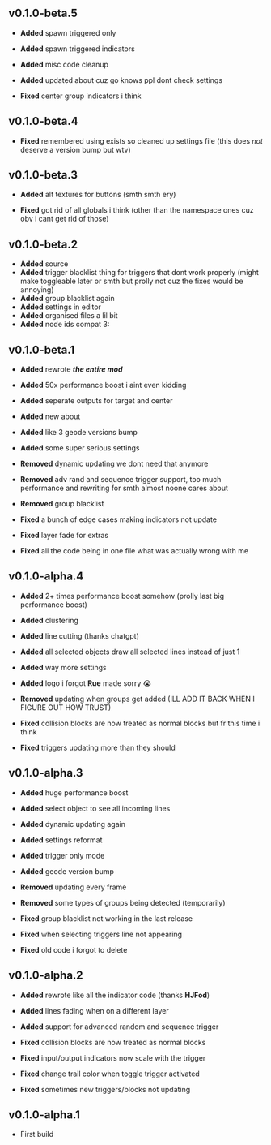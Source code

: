 ## v0.1.0-beta.5
- **Added** spawn triggered only
- **Added** spawn triggered indicators
- **Added** misc code cleanup
- **Added** updated about cuz go knows ppl dont check settings

- **Fixed** center group indicators i think

## v0.1.0-beta.4
- **Fixed** remembered using exists so cleaned up settings file (this does *not* deserve a version bump but wtv)

## v0.1.0-beta.3
- **Added** alt textures for buttons (smth smth ery)

- **Fixed** got rid of all globals i think (other than the namespace ones cuz obv i cant get rid of those)

## v0.1.0-beta.2
- **Added** source
- **Added** trigger blacklist thing for triggers that dont work properly (might make toggleable later or smth but prolly not cuz the fixes would be annoying)
- **Added** group blacklist again
- **Added** settings in editor
- **Added** organised files a lil bit
- **Added** node ids compat 3:

## v0.1.0-beta.1
- **Added** rewrote ***the entire mod***
- **Added** 50x performance boost i aint even kidding
- **Added** seperate outputs for target and center
- **Added** new about
- **Added** like 3 geode versions bump
- **Added** some super serious settings

- **Removed** dynamic updating we dont need that anymore
- **Removed** adv rand and sequence trigger support, too much performance and rewriting for smth almost noone cares about
- **Removed** group blacklist

- **Fixed** a bunch of edge cases making indicators not update
- **Fixed** layer fade for extras
- **Fixed** all the code being in one file what was actually wrong with me

## v0.1.0-alpha.4
- **Added** 2+ times performance boost somehow (prolly last big performance boost)
- **Added** clustering
- **Added** line cutting (thanks chatgpt)
- **Added** all selected objects draw all selected lines instead of just 1
- **Added** way more settings
- **Added** logo i forgot **Rue** made sorry :sob:

- **Removed** updating when groups get added (ILL ADD IT BACK WHEN I FIGURE OUT HOW TRUST) 

- **Fixed** collision blocks are now treated as normal blocks but fr this time i think
- **Fixed** triggers updating more than they should

## v0.1.0-alpha.3
- **Added** huge performance boost
- **Added** select object to see all incoming lines
- **Added** dynamic updating again
- **Added** settings reformat
- **Added** trigger only mode
- **Added** geode version bump

- **Removed** updating every frame
- **Removed** some types of groups being detected (temporarily)

- **Fixed** group blacklist not working in the last release
- **Fixed** when selecting triggers line not appearing
- **Fixed** old code i forgot to delete

## v0.1.0-alpha.2
- **Added** rewrote like all the indicator code (thanks **HJFod**)
- **Added** lines fading when on a different layer
- **Added** support for advanced random and sequence trigger

- **Fixed** collision blocks are now treated as normal blocks
- **Fixed** input/output indicators now scale with the trigger
- **Fixed** change trail color when toggle trigger activated
- **Fixed** sometimes new triggers/blocks not updating

## v0.1.0-alpha.1
- First build